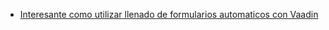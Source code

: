 * [Interesante como utilizar llenado de formularios automaticos con Vaadin](https://app.livestorm.co/vaadin/streamlining-form-automation-with-vaadins-ai-form-filler/live?s=ecedbfa8-c4d6-4a3e-a346-0af96cbc87b7#/qa)
